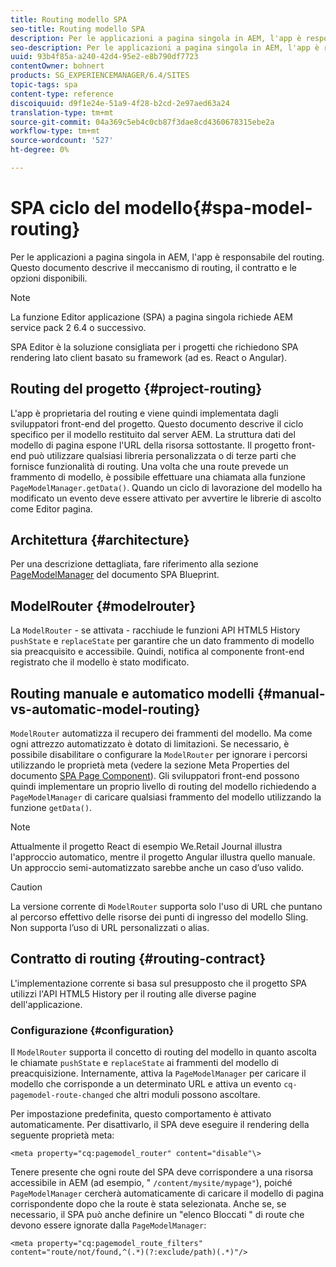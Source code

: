 ```yaml
---
title: Routing modello SPA
seo-title: Routing modello SPA
description: Per le applicazioni a pagina singola in AEM, l'app è responsabile del routing. Questo documento descrive il meccanismo di routing, il contratto e le opzioni disponibili.
seo-description: Per le applicazioni a pagina singola in AEM, l'app è responsabile del routing. Questo documento descrive il meccanismo di routing, il contratto e le opzioni disponibili.
uuid: 93b4f85a-a240-42d4-95e2-e8b790df7723
contentOwner: bohnert
products: SG_EXPERIENCEMANAGER/6.4/SITES
topic-tags: spa
content-type: reference
discoiquuid: d9f1e24e-51a9-4f28-b2cd-2e97aed63a24
translation-type: tm+mt
source-git-commit: 04a369c5eb4c0cb87f3dae8cd4360678315ebe2a
workflow-type: tm+mt
source-wordcount: '527'
ht-degree: 0%

---
```



# SPA ciclo del modello{#spa-model-routing}

Per le applicazioni a pagina singola in AEM, l&#39;app è responsabile del routing. Questo documento descrive il meccanismo di routing, il contratto e le opzioni disponibili.

>[!NOTE]
>
>La funzione Editor applicazione (SPA) a pagina singola richiede AEM service pack 2 6.4 o successivo.
>
>SPA Editor è la soluzione consigliata per i progetti che richiedono SPA rendering lato client basato su framework (ad es. React o Angular).

## Routing del progetto {#project-routing}

L&#39;app è proprietaria del routing e viene quindi implementata dagli sviluppatori front-end del progetto. Questo documento descrive il ciclo specifico per il modello restituito dal server AEM. La struttura dati del modello di pagina espone l&#39;URL della risorsa sottostante. Il progetto front-end può utilizzare qualsiasi libreria personalizzata o di terze parti che fornisce funzionalità di routing. Una volta che una route prevede un frammento di modello, è possibile effettuare una chiamata alla funzione `PageModelManager.getData()`. Quando un ciclo di lavorazione del modello ha modificato un evento deve essere attivato per avvertire le librerie di ascolto come Editor pagina.

## Architettura {#architecture}

Per una descrizione dettagliata, fare riferimento alla sezione [PageModelManager](/help/sites-developing/spa-blueprint.md#pagemodelmanager) del documento SPA Blueprint.

## ModelRouter {#modelrouter}

La `ModelRouter` - se attivata - racchiude le funzioni API HTML5 History `pushState` e `replaceState` per garantire che un dato frammento di modello sia preacquisito e accessibile. Quindi, notifica al componente front-end registrato che il modello è stato modificato.

## Routing manuale e automatico modelli {#manual-vs-automatic-model-routing}

`ModelRouter` automatizza il recupero dei frammenti del modello. Ma come ogni attrezzo automatizzato è dotato di limitazioni. Se necessario, è possibile disabilitare o configurare la `ModelRouter` per ignorare i percorsi utilizzando le proprietà meta (vedere la sezione Meta Properties del documento [SPA Page Component](/help/sites-developing/spa-page-component.md)). Gli sviluppatori front-end possono quindi implementare un proprio livello di routing del modello richiedendo a `PageModelManager` di caricare qualsiasi frammento del modello utilizzando la funzione `getData()`.

>[!NOTE]
>
>Attualmente il progetto React di esempio We.Retail Journal illustra l&#39;approccio automatico, mentre il progetto Angular illustra quello manuale. Un approccio semi-automatizzato sarebbe anche un caso d’uso valido.

>[!CAUTION]
>
>La versione corrente di `ModelRouter` supporta solo l&#39;uso di URL che puntano al percorso effettivo delle risorse dei punti di ingresso del modello Sling. Non supporta l’uso di URL personalizzati o alias.

## Contratto di routing {#routing-contract}

L&#39;implementazione corrente si basa sul presupposto che il progetto SPA utilizzi l&#39;API HTML5 History per il routing alle diverse pagine dell&#39;applicazione.

### Configurazione {#configuration}

Il `ModelRouter` supporta il concetto di routing del modello in quanto ascolta le chiamate `pushState` e `replaceState` ai frammenti del modello di preacquisizione. Internamente, attiva la `PageModelManager` per caricare il modello che corrisponde a un determinato URL e attiva un evento `cq-pagemodel-route-changed` che altri moduli possono ascoltare.

Per impostazione predefinita, questo comportamento è attivato automaticamente. Per disattivarlo, il SPA deve eseguire il rendering della seguente proprietà meta:

```
<meta property="cq:pagemodel_router" content="disable"\>
```

Tenere presente che ogni route del SPA deve corrispondere a una risorsa accessibile in AEM (ad esempio, &quot; `/content/mysite/mypage"`), poiché `PageModelManager` cercherà automaticamente di caricare il modello di pagina corrispondente dopo che la route è stata selezionata. Anche se, se necessario, il SPA può anche definire un &quot;elenco Bloccati &quot; di route che devono essere ignorate dalla `PageModelManager`:

```
<meta property="cq:pagemodel_route_filters" content="route/not/found,^(.*)(?:exclude/path)(.*)"/>
```
